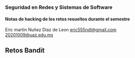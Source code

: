### Seguridad en Redes y Sistemas de Software

#### Notas de hacking de los retos resueltos durante el semestre

Eric martin Nuñez Diaz de Leon 
eric555ndl@gmail.com
20201009@uaz.edu.mx

## Retos Bandit


